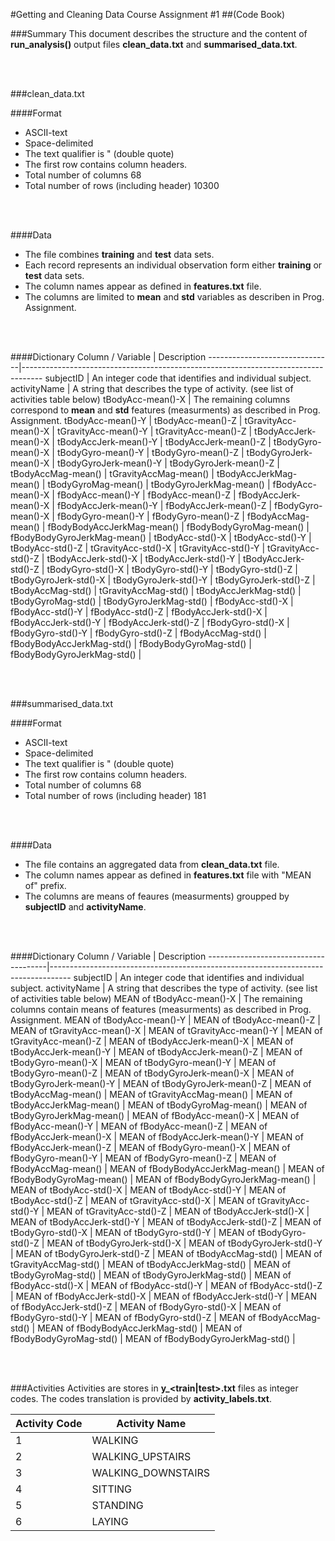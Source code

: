 #Getting and Cleaning Data Course Assignment #1
##(Code Book)

###Summary
This document describes the structure and the content of **run_analysis()** output files **clean_data.txt** and **summarised_data.txt**.

<br>
<br>

###clean_data.txt

####Format
* ASCII-text
* Space-delimited
* The text qualifier is " (double quote)
* The first row contains column headers.
* Total number of columns 68
* Total number of rows (including header) 10300

<br>
<br>

####Data
* The file combines **training** and **test** data sets.
* Each record represents an individual observation form either **training** or **test** data sets.
* The column names appear as defined in **features.txt** file.
* The columns are limited to **mean** and **std** variables as describen in Prog. Assignment.

<br>
<br>

####Dictionary
Column / Variable | Description
-------------------------------|-----------------------------------------------------------------------------------
subjectID | An integer code that identifies and individual subject.
activityName | A string that describes the type of activity. (see list of activities table below)
tBodyAcc-mean()-X | The remaining columns correspond to **mean** and **std** features (measurments) as described in Prog. Assignment. 
tBodyAcc-mean()-Y |
tBodyAcc-mean()-Z |
tGravityAcc-mean()-X |
tGravityAcc-mean()-Y |
tGravityAcc-mean()-Z |
tBodyAccJerk-mean()-X |
tBodyAccJerk-mean()-Y |
tBodyAccJerk-mean()-Z |
tBodyGyro-mean()-X |
tBodyGyro-mean()-Y |
tBodyGyro-mean()-Z |
tBodyGyroJerk-mean()-X |
tBodyGyroJerk-mean()-Y |
tBodyGyroJerk-mean()-Z |
tBodyAccMag-mean() |
tGravityAccMag-mean() |
tBodyAccJerkMag-mean() |
tBodyGyroMag-mean() |
tBodyGyroJerkMag-mean() |
fBodyAcc-mean()-X |
fBodyAcc-mean()-Y |
fBodyAcc-mean()-Z |
fBodyAccJerk-mean()-X |
fBodyAccJerk-mean()-Y |
fBodyAccJerk-mean()-Z |
fBodyGyro-mean()-X |
fBodyGyro-mean()-Y |
fBodyGyro-mean()-Z |
fBodyAccMag-mean() |
fBodyBodyAccJerkMag-mean() |
fBodyBodyGyroMag-mean() |
fBodyBodyGyroJerkMag-mean() |
tBodyAcc-std()-X |
tBodyAcc-std()-Y |
tBodyAcc-std()-Z |
tGravityAcc-std()-X |
tGravityAcc-std()-Y |
tGravityAcc-std()-Z |
tBodyAccJerk-std()-X |
tBodyAccJerk-std()-Y |
tBodyAccJerk-std()-Z |
tBodyGyro-std()-X |
tBodyGyro-std()-Y |
tBodyGyro-std()-Z |
tBodyGyroJerk-std()-X |
tBodyGyroJerk-std()-Y |
tBodyGyroJerk-std()-Z |
tBodyAccMag-std() |
tGravityAccMag-std() |
tBodyAccJerkMag-std() |
tBodyGyroMag-std() |
tBodyGyroJerkMag-std() |
fBodyAcc-std()-X |
fBodyAcc-std()-Y |
fBodyAcc-std()-Z |
fBodyAccJerk-std()-X |
fBodyAccJerk-std()-Y |
fBodyAccJerk-std()-Z |
fBodyGyro-std()-X |
fBodyGyro-std()-Y |
fBodyGyro-std()-Z |
fBodyAccMag-std() |
fBodyBodyAccJerkMag-std() |
fBodyBodyGyroMag-std() |
fBodyBodyGyroJerkMag-std() |

<br>
<br>

###summarised_data.txt

####Format
* ASCII-text
* Space-delimited
* The text qualifier is " (double quote)
* The first row contains column headers.
* Total number of columns 68
* Total number of rows (including header) 181

<br>
<br>

####Data
* The file contains an aggregated data from **clean_data.txt** file.
* The column names appear as defined in **features.txt** file with "MEAN of" prefix.
* The columns are means of feaures (measurments) groupped by **subjectID** and **activityName**.

<br>
<br>

####Dictionary
Column / Variable | Description
--------------------------------------|-----------------------------------------------------------------------------------
subjectID | An integer code that identifies and individual subject.
activityName | A string that describes the type of activity. (see list of activities table below)
MEAN of tBodyAcc-mean()-X | The remaining columns contain means of features (measurments) as described in Prog. Assignment.
MEAN of tBodyAcc-mean()-Y |
MEAN of tBodyAcc-mean()-Z |
MEAN of tGravityAcc-mean()-X |
MEAN of tGravityAcc-mean()-Y |
MEAN of tGravityAcc-mean()-Z |
MEAN of tBodyAccJerk-mean()-X |
MEAN of tBodyAccJerk-mean()-Y |
MEAN of tBodyAccJerk-mean()-Z |
MEAN of tBodyGyro-mean()-X |
MEAN of tBodyGyro-mean()-Y |
MEAN of tBodyGyro-mean()-Z |
MEAN of tBodyGyroJerk-mean()-X |
MEAN of tBodyGyroJerk-mean()-Y |
MEAN of tBodyGyroJerk-mean()-Z |
MEAN of tBodyAccMag-mean() |
MEAN of tGravityAccMag-mean() |
MEAN of tBodyAccJerkMag-mean() |
MEAN of tBodyGyroMag-mean() |
MEAN of tBodyGyroJerkMag-mean() |
MEAN of fBodyAcc-mean()-X |
MEAN of fBodyAcc-mean()-Y |
MEAN of fBodyAcc-mean()-Z |
MEAN of fBodyAccJerk-mean()-X |
MEAN of fBodyAccJerk-mean()-Y |
MEAN of fBodyAccJerk-mean()-Z |
MEAN of fBodyGyro-mean()-X |
MEAN of fBodyGyro-mean()-Y |
MEAN of fBodyGyro-mean()-Z |
MEAN of fBodyAccMag-mean() |
MEAN of fBodyBodyAccJerkMag-mean() |
MEAN of fBodyBodyGyroMag-mean() |
MEAN of fBodyBodyGyroJerkMag-mean() |
MEAN of tBodyAcc-std()-X |
MEAN of tBodyAcc-std()-Y |
MEAN of tBodyAcc-std()-Z |
MEAN of tGravityAcc-std()-X |
MEAN of tGravityAcc-std()-Y |
MEAN of tGravityAcc-std()-Z |
MEAN of tBodyAccJerk-std()-X |
MEAN of tBodyAccJerk-std()-Y |
MEAN of tBodyAccJerk-std()-Z |
MEAN of tBodyGyro-std()-X |
MEAN of tBodyGyro-std()-Y |
MEAN of tBodyGyro-std()-Z |
MEAN of tBodyGyroJerk-std()-X |
MEAN of tBodyGyroJerk-std()-Y |
MEAN of tBodyGyroJerk-std()-Z |
MEAN of tBodyAccMag-std() |
MEAN of tGravityAccMag-std() |
MEAN of tBodyAccJerkMag-std() |
MEAN of tBodyGyroMag-std() |
MEAN of tBodyGyroJerkMag-std() |
MEAN of fBodyAcc-std()-X |
MEAN of fBodyAcc-std()-Y |
MEAN of fBodyAcc-std()-Z |
MEAN of fBodyAccJerk-std()-X |
MEAN of fBodyAccJerk-std()-Y |
MEAN of fBodyAccJerk-std()-Z |
MEAN of fBodyGyro-std()-X |
MEAN of fBodyGyro-std()-Y |
MEAN of fBodyGyro-std()-Z |
MEAN of fBodyAccMag-std() |
MEAN of fBodyBodyAccJerkMag-std() |
MEAN of fBodyBodyGyroMag-std() |
MEAN of fBodyBodyGyroJerkMag-std() |

<br>
<br>

###Activities
Activities are stores in **y_<train|test>.txt** files as integer codes. The codes translation is provided by **activity_labels.txt**.

Activity Code | Activity Name
--------------|--------------------
1 | WALKING
2 | WALKING_UPSTAIRS
3 | WALKING_DOWNSTAIRS
4 | SITTING
5 | STANDING
6 | LAYING
